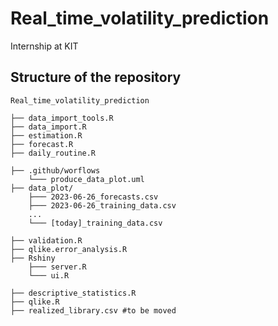 # Real_time_volatility_prediction
Internship at KIT

## Structure of the repository

```
Real_time_volatility_prediction

├── data_import_tools.R
├── data_import.R
├── estimation.R
├── forecast.R
├── daily_routine.R

├── .github/worflows
    └─── produce_data_plot.uml
├── data_plot/
    ├─── 2023-06-26_forecasts.csv
    ├─── 2023-06-26_training_data.csv
    ...
    └─── [today]_training_data.csv

├── validation.R
├── qlike.error_analysis.R
├── Rshiny
    ├─── server.R
    └─── ui.R

├── descriptive_statistics.R
├── qlike.R
├── realized_library.csv #to be moved
```
